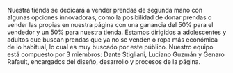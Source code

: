 Nuestra tienda se dedicará a vender prendas de segunda mano con algunas opciones innovadoras, como la posibilidad de donar prendas o vender las propias en nuestra página con una ganancia del 50% para el vendedor y un 50% para nuestra tienda. Estamos dirigidos a adolescentes y adultos que buscan prendas que ya no se venden o ropa más económica de lo habitual, lo cual es muy buscado por este público. Nuestro equipo está compuesto por 3 miembros: Dante Stigliani, Luciano Guzmán y Genaro Rafault, encargados del diseño, desarrollo y procesos de la página.
